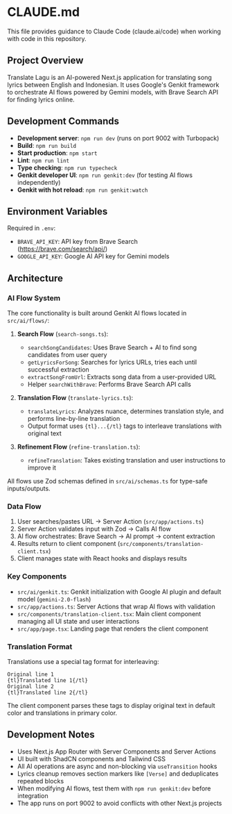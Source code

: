 # CLAUDE.md

This file provides guidance to Claude Code (claude.ai/code) when working with code in this repository.

## Project Overview

Translate Lagu is an AI-powered Next.js application for translating song lyrics between English and Indonesian. It uses Google's Genkit framework to orchestrate AI flows powered by Gemini models, with Brave Search API for finding lyrics online.

## Development Commands

- **Development server**: `npm run dev` (runs on port 9002 with Turbopack)
- **Build**: `npm run build`
- **Start production**: `npm start`
- **Lint**: `npm run lint`
- **Type checking**: `npm run typecheck`
- **Genkit developer UI**: `npm run genkit:dev` (for testing AI flows independently)
- **Genkit with hot reload**: `npm run genkit:watch`

## Environment Variables

Required in `.env`:
- `BRAVE_API_KEY`: API key from Brave Search (https://brave.com/search/api/)
- `GOOGLE_API_KEY`: Google AI API key for Gemini models

## Architecture

### AI Flow System

The core functionality is built around Genkit AI flows located in `src/ai/flows/`:

1. **Search Flow** (`search-songs.ts`):
   - `searchSongCandidates`: Uses Brave Search + AI to find song candidates from user query
   - `getLyricsForSong`: Searches for lyrics URLs, tries each until successful extraction
   - `extractSongFromUrl`: Extracts song data from a user-provided URL
   - Helper `searchWithBrave`: Performs Brave Search API calls

2. **Translation Flow** (`translate-lyrics.ts`):
   - `translateLyrics`: Analyzes nuance, determines translation style, and performs line-by-line translation
   - Output format uses `{tl}...{/tl}` tags to interleave translations with original text

3. **Refinement Flow** (`refine-translation.ts`):
   - `refineTranslation`: Takes existing translation and user instructions to improve it

All flows use Zod schemas defined in `src/ai/schemas.ts` for type-safe inputs/outputs.

### Data Flow

1. User searches/pastes URL → Server Action (`src/app/actions.ts`)
2. Server Action validates input with Zod → Calls AI flow
3. AI flow orchestrates: Brave Search → AI prompt → content extraction
4. Results return to client component (`src/components/translation-client.tsx`)
5. Client manages state with React hooks and displays results

### Key Components

- `src/ai/genkit.ts`: Genkit initialization with Google AI plugin and default model (`gemini-2.0-flash`)
- `src/app/actions.ts`: Server Actions that wrap AI flows with validation
- `src/components/translation-client.tsx`: Main client component managing all UI state and user interactions
- `src/app/page.tsx`: Landing page that renders the client component

### Translation Format

Translations use a special tag format for interleaving:
```
Original line 1
{tl}Translated line 1{/tl}
Original line 2
{tl}Translated line 2{/tl}
```

The client component parses these tags to display original text in default color and translations in primary color.

## Development Notes

- Uses Next.js App Router with Server Components and Server Actions
- UI built with ShadCN components and Tailwind CSS
- All AI operations are async and non-blocking via `useTransition` hooks
- Lyrics cleanup removes section markers like `[Verse]` and deduplicates repeated blocks
- When modifying AI flows, test them with `npm run genkit:dev` before integration
- The app runs on port 9002 to avoid conflicts with other Next.js projects
